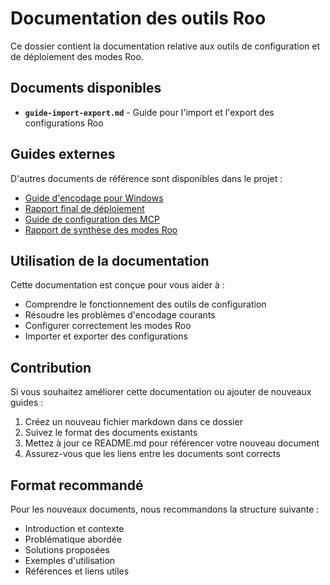 # Documentation des outils Roo

Ce dossier contient la documentation relative aux outils de configuration et de déploiement des modes Roo.

## Documents disponibles

- **`guide-import-export.md`** - Guide pour l'import et l'export des configurations Roo

## Guides externes

D'autres documents de référence sont disponibles dans le projet :

- [Guide d'encodage pour Windows](../../docs/guides/guide-encodage-windows.md)
- [Rapport final de déploiement](../../docs/rapports/rapport-final-deploiement-modes-windows.md)
- [Guide de configuration des MCP](../../docs/guide-configuration-mcps.md)
- [Rapport de synthèse des modes Roo](../../docs/rapport-synthese-modes-roo.md)

## Utilisation de la documentation

Cette documentation est conçue pour vous aider à :
- Comprendre le fonctionnement des outils de configuration
- Résoudre les problèmes d'encodage courants
- Configurer correctement les modes Roo
- Importer et exporter des configurations

## Contribution

Si vous souhaitez améliorer cette documentation ou ajouter de nouveaux guides :
1. Créez un nouveau fichier markdown dans ce dossier
2. Suivez le format des documents existants
3. Mettez à jour ce README.md pour référencer votre nouveau document
4. Assurez-vous que les liens entre les documents sont corrects

## Format recommandé

Pour les nouveaux documents, nous recommandons la structure suivante :
- Introduction et contexte
- Problématique abordée
- Solutions proposées
- Exemples d'utilisation
- Références et liens utiles